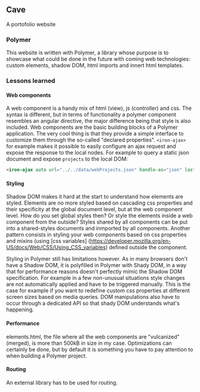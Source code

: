 ## Cave
A portofolio website

### Polymer
This website is written with Polymer, a library whose purpose is to showcase what could be done in the future with coming web technologies: custom elements, shadow DOM, html imports and innert html templates.

### Lessons learned
#### Web components
A web component is a handy mix of html (view), js (controller) and css. The syntax is different, but in terms of functionality a polymer component resembles an angular directive, the major difference being that style is also included. Web components are the basic building blocks of a Polymer application. The very cool thing is that they provide a simple interface to customize them through the so-called "declared properties". `<iron-ajax>` for example makes it possible to easily configure an ajax request and expose the response to the local nodes. For example to query a static json document and expose `projects` to the local DOM:
```html
<iron-ajax auto url="../../data/webProjects.json" handle-as="json" last-response="{{projects}}"></iron-ajax>
```
#### Styling
Shadow DOM makes it hard at the start to understand how elements are styled. Elements are no more styled based on cascading css properties and their specificity at the global document level, but at the web component level. How do you set global styles then? Or style the elements inside a web component from the outside? Styles shared by all components can be put into a shared-styles documents and inmported by all components. Another pattern consists in styling your web components based on css properties and mixins (using [css variables] (https://developer.mozilla.org/en-US/docs/Web/CSS/Using_CSS_variables) defined outside the component.

Styling in Polymer still has limitations however. As in many browsers don't have a Shadow DOM, it is polyfilled in Polymer with Shady DOM, in a way that for performance reasons doesn't perfectly mimic the Shadow DOM specification. For example in a few non-unusual situations style changes are not automatically applied and have to be triggered manually. This is the case for example if you want to redefine custom css properties at different screen sizes based on media queries. DOM manipulations also have to occur through a dedicated API so that shady DOM understands what's happening.

#### Performance
elements.html, the file where all the web components are "vulcanized" (merged), is more than 500kB in size in my case. Optimizations can certainly be done, but by default it is something you have to pay attention to when building a Polymer project.

#### Routing
An external library has to be used for routing.

